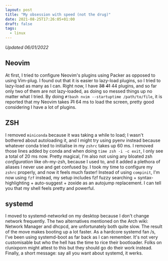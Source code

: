 ```yaml
---
layout: post
title: "My obsession with speed (not the drug)"
date: 2021-08-25T17:26:05+01:00
draft: false
tags:
  - linux
---
```

_Updated 06/01/2022_

## Neovim

At first, I tried to configure Neovim's plugins using Packer as opposed to
using Vim-plug. I found out that it is easier to lazy-load plugins, so I tried
to lazy-load as many as I can. Right now, I have ~~38~~ ~~41~~ 44 plugins, and
so far only two of them are not lazy-loaded, as doing so messed things up no
matter what I tried. By doing `#!bash nvim --startuptime /path/to/file`, it is
reported that my Neovim takes ~~71~~ 64 ms to load the screen, pretty good
considering I have a lot of plugins.

## ZSH

I removed `miniconda` because it was taking a while to load; I wasn't bothered
about autoloading it, and I might try using pyenv instead because whatever
conda tried to initialise in my `zshrc` takes up 60 ms. I removed those lines
added by conda and when doing `time zsh -i -c exit`, I only see a total of 20
ms now. Pretty magical, I'm also not using any bloated zsh _configuration_
like oh-my-zsh, because I used to, and it added a plethora of aliases I never
use and get confused by. I took my time to configure my `zshrc` properly, and
now it feels much faster! Instead of using `compinit`, I'm now using `fzf`
instead, my setup includes fzf fuzzy searching + syntax-highlighting +
auto-suggest + zoxide as an autojump replacement. I can tell you that my
shell feels pretty and powerful.

## systemd

I moved to systemd-networkd on my desktop because I don't change network
frequently. The two alternatives mentioned on the Arch wiki: Network Manager
and dhcpcd, are unfortunately both quite slow. The result of the move makes
booting up a lot faster. As a hardcore systemd fan /s, I've been using
systemd-boot as far back as I can remember. It's not very customisable but
who the hell has the time to rice their bootloader. Folks on r/unixporn might
attest to this but they should go do their work instead. Finally, a short
message: say all you want about systemd, it werks.

